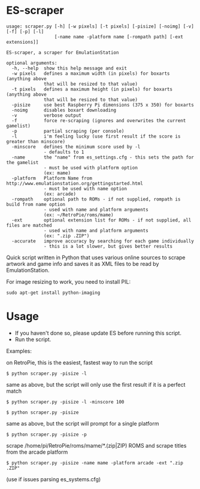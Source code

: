 ES-scraper
=====================
```
usage: scraper.py [-h] [-w pixels] [-t pixels] [-pisize] [-noimg] [-v] [-f] [-p] [-l]
                  [-name name -platform name [-rompath path] [-ext extensions]]

ES-scraper, a scraper for EmulationStation

optional arguments:
  -h, --help  show this help message and exit
  -w pixels   defines a maximum width (in pixels) for boxarts (anything above
              that will be resized to that value)
  -t pixels   defines a maximum height (in pixels) for boxarts (anything above
              that will be resized to that value)
  -pisize     use best Raspberry Pi dimensions (375 x 350) for boxarts
  -noimg      disables boxart downloading
  -v          verbose output
  -f          force re-scraping (ignores and overwrites the current gamelist)
  -p          partial scraping (per console)
  -l          i'm feeling lucky (use first result if the score is greater than minscore)
  -minscore   defines the minimum score used by -l
              - defaults to 1
  -name       the "name" from es_settings.cfg - this sets the path for the gamelist
              - must be used with platform option
              (ex: mame)
  -platform   Platform Name from http://www.emulationstation.org/gettingstarted.html 
              - must be used with name option
              (ex: arcade)
  -rompath    optional path to ROMs - if not supplied, rompath is build from name option
              - used with name and platform arguments
              (ex: ~/RetroPie/roms/mame)
  -ext        optional extension list for ROMs - if not supplied, all files are matched
              - used with name and platform arguments
              (ex: ".zip .ZIP")
  -accurate   improve accuracy by searching for each game individually
              - this is a lot slower, but gives better results
```

Quick script written in Python that uses various online sources to scrape artwork and game info and saves it as XML files to be read by EmulationStation.

For image resizing to work, you need to install PIL:
```
sudo apt-get install python-imaging
```

Usage
=====================
* If you haven't done so, please update ES before running this script.
* Run the script.

Examples:

on RetroPie, this is the easiest, fastest way to run the script
```
$ python scraper.py -pisize -l
```

same as above, but the script will only use the first result if it is a perfect match

```
$ python scraper.py -pisize -l -minscore 100
```

```
$ python scraper.py -pisize
```

same as above, but the script will prompt for a single platform
```
$ python scraper.py -pisize -p
```

scrape /home/pi/RetroPie/roms/mame/*.(zip|ZIP) ROMS and scrape titles from the arcade platform
```
$ python scraper.py -pisize -name mame -platform arcade -ext ".zip .ZIP"
```
(use if issues parsing es_systems.cfg)

